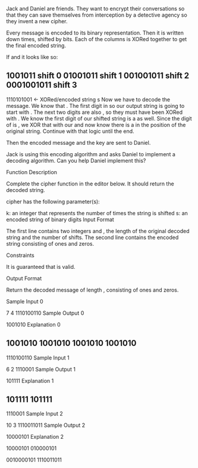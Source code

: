 Jack and Daniel are friends. They want to encrypt their conversations so that they can save themselves from interception by a detective agency so they invent a new cipher.

Every message is encoded to its binary representation. Then it is written down  times, shifted by  bits. Each of the columns is XORed together to get the final encoded string.

If  and  it looks like so:

1001011     shift 0 
01001011    shift 1
001001011   shift 2
0001001011  shift 3
----------
1110101001  <- XORed/encoded string s
Now we have to decode the message. We know that . The first digit in  so our output string is going to start with . The next two digits are also , so they must have been XORed with . We know the first digit of our  shifted string is a  as well. Since the  digit of  is , we XOR that with our  and now know there is a  in the  position of the original string. Continue with that logic until the end.

Then the encoded message  and the key  are sent to Daniel.

Jack is using this encoding algorithm and asks Daniel to implement a decoding algorithm. Can you help Daniel implement this?

Function Description

Complete the cipher function in the editor below. It should return the decoded string.

cipher has the following parameter(s):

k: an integer that represents the number of times the string is shifted
s: an encoded string of binary digits
Input Format

The first line contains two integers  and , the length of the original decoded string and the number of shifts.
The second line contains the encoded string  consisting of  ones and zeros.

Constraints




It is guaranteed that  is valid.

Output Format

Return the decoded message of length , consisting of ones and zeros.

Sample Input 0

7 4
1110100110
Sample Output 0

1001010
Explanation 0

1001010
 1001010
  1001010
   1001010
----------
1110100110
Sample Input 1

6 2
1110001
Sample Output 1

101111
Explanation 1

101111
 101111
-------
1110001
Sample Input 2

10 3
1110011011
Sample Output 2

10000101
Explanation 2

10000101 010000101

0010000101
1110011011
